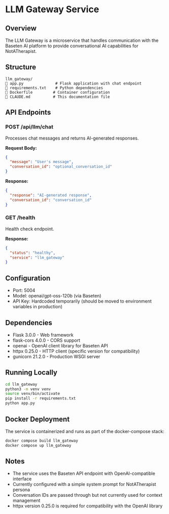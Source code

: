 # LLM Gateway Service

## Overview
The LLM Gateway is a microservice that handles communication with the Baseten AI platform to provide conversational AI capabilities for NotATherapist.

## Structure
```
llm_gateway/
   app.py              # Flask application with chat endpoint
   requirements.txt    # Python dependencies
   Dockerfile         # Container configuration
   CLAUDE.md          # This documentation file
```

## API Endpoints

### POST /api/llm/chat
Processes chat messages and returns AI-generated responses.

**Request Body:**
```json
{
  "message": "User's message",
  "conversation_id": "optional_conversation_id"
}
```

**Response:**
```json
{
  "response": "AI-generated response",
  "conversation_id": "conversation_id"
}
```

### GET /health
Health check endpoint.

**Response:**
```json
{
  "status": "healthy",
  "service": "llm_gateway"
}
```

## Configuration
- Port: 5004
- Model: openai/gpt-oss-120b (via Baseten)
- API Key: Hardcoded temporarily (should be moved to environment variables in production)

## Dependencies
- Flask 3.0.0 - Web framework
- flask-cors 4.0.0 - CORS support
- openai - OpenAI client library for Baseten API
- httpx 0.25.0 - HTTP client (specific version for compatibility)
- gunicorn 21.2.0 - Production WSGI server

## Running Locally
```bash
cd llm_gateway
python3 -m venv venv
source venv/bin/activate
pip install -r requirements.txt
python app.py
```

## Docker Deployment
The service is containerized and runs as part of the docker-compose stack:
```bash
docker compose build llm_gateway
docker compose up llm_gateway
```

## Notes
- The service uses the Baseten API endpoint with OpenAI-compatible interface
- Currently configured with a simple system prompt for NotATherapist persona
- Conversation IDs are passed through but not currently used for context management
- httpx version 0.25.0 is required for compatibility with the OpenAI library